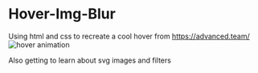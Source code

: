 # Hover-Img-Blur
Using html and css to recreate a cool hover from https://advanced.team/
![hover animation](https://media2.giphy.com/media/v1.Y2lkPTc5MGI3NjExOWI4MGZlNjhiYTdlNmIyNjVjZTI5ZjlhMzFkMzQxMzg4MDc3OGM5OSZlcD12MV9pbnRlcm5hbF9naWZzX2dpZklkJmN0PWc/pzIQHgtERIvYqSvoHi/giphy.gif)

Also getting to learn about svg images and filters
